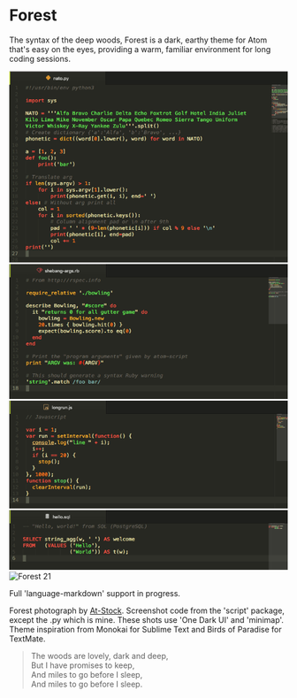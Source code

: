 # Forest

The syntax of the deep woods, Forest is a dark, earthy theme for Atom that's easy on the eyes, providing a warm, familiar environment for long coding sessions.

![Python](https://raw.githubusercontent.com/diedummydie/atom-forest-syntax/master/img/py.png)
![Ruby](https://raw.githubusercontent.com/diedummydie/atom-forest-syntax/master/img/rb.png)
![JavaScript](https://raw.githubusercontent.com/diedummydie/atom-forest-syntax/master/img/js.png)
![SQL](https://raw.githubusercontent.com/diedummydie/atom-forest-syntax/master/img/sql.png)
![Forest 21](https://raw.githubusercontent.com/diedummydie/atom-forest-syntax/master/img/Forest21ss.png)

Full 'language-markdown' support in progress.

Forest photograph by [At-Stock](http://at-stock.deviantart.com/art/AT-Stock-Forest021-389487476). Screenshot code from the 'script' package, except the .py which is mine. These shots use 'One Dark UI' and 'minimap'. Theme inspiration from Monokai for Sublime Text and Birds of Paradise for TextMate.

> The woods are lovely, dark and deep, <br>
> But I have promises to keep, <br>
> And miles to go before I sleep, <br>
> And miles to go before I sleep.
